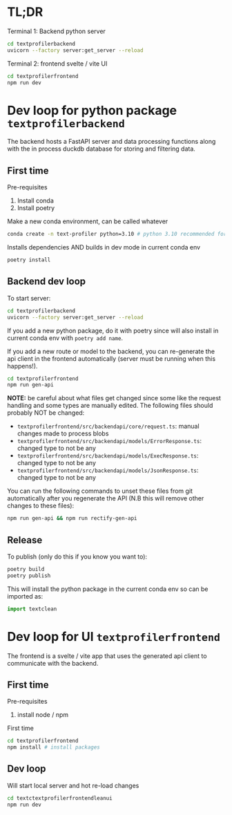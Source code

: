 # TL;DR

Terminal 1: Backend python server

```bash
cd textprofilerbackend
uvicorn --factory server:get_server --reload
```

Terminal 2: frontend svelte / vite UI

```bash
cd textprofilerfrontend
npm run dev
```

# Dev loop for python package `textprofilerbackend`

The backend hosts a FastAPI server and data processing functions along with the in process duckdb database for storing and filtering data.

## First time

Pre-requisites

1. Install conda
2. Install poetry

Make a new conda environment, can be called whatever

```bash
conda create -n text-profiler python=3.10 # python 3.10 recommended for some package compatability
```

Installs dependencies AND builds in dev mode in current conda env

```bash
poetry install
```

## Backend dev loop

To start server:

```bash
cd textprofilerbackend
uvicorn --factory server:get_server --reload
```

If you add a new python package, do it with poetry since will also install in current conda env with `poetry add name`.

If you add a new route or model to the backend, you can re-generate the api client in the frontend automatically (server must be running when this happens!).

```bash
cd textprofilerfrontend
npm run gen-api
```

**NOTE:** be careful about what files get changed since some like the request handling and some types are manually edited. The following files should probably NOT be changed:

- `textprofilerfrontend/src/backendapi/core/request.ts`: manual changes made to process blobs
- `textprofilerfrontend/src/backendapi/models/ErrorResponse.ts`: changed type to not be any
- `textprofilerfrontend/src/backendapi/models/ExecResponse.ts`: changed type to not be any
- `textprofilerfrontend/src/backendapi/models/JsonResponse.ts`: changed type to not be any

You can run the following commands to unset these files from git automatically after you regenerate the API (N.B this will remove other changes to these files):

```bash
npm run gen-api && npm run rectify-gen-api
```

## Release

To publish (only do this if you know you want to):

```bash
poetry build
poetry publish
```

This will install the python package in the current conda env so can be imported as:

```python
import textclean
```

# Dev loop for UI `textprofilerfrontend`

The frontend is a svelte / vite app that uses the generated api client to communicate with the backend.

## First time

Pre-requisites

1. install node / npm

First time

```bash
cd textprofilerfrontend
npm install # install packages
```

## Dev loop

Will start local server and hot re-load changes

```bash
cd textctextprofilerfrontendleanui
npm run dev
```
